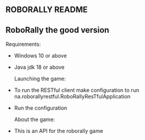 ROBORALLY README
----------------------
**RoboRally the good version**
-----------------------------------------------------

Requirements:
- Windows 10 or above
- Java jdk 18 or above

    Launching the game:

* To run the RESTful client make configuration to run na.roborallyrestful.RoboRallyResTfulApplication
* Run the configuration


    About the game:

* This is an API for the roborally game